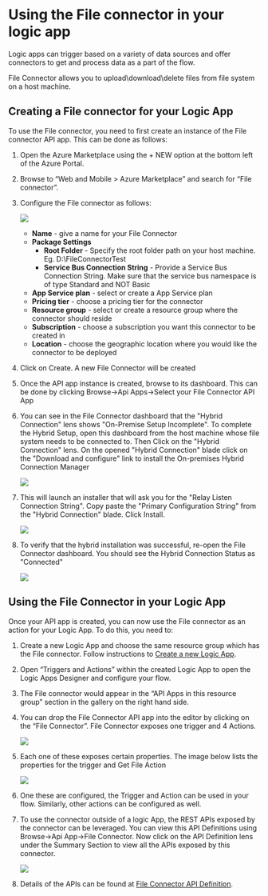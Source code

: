 <properties 
	pageTitle="File Connector"
	description="Get started with File Connector"
	authors="anuragdalmia" 
	manager="dwrede" 
	editor="" 
	services="app-service\logic" 
	documentationCenter=""/>

<tags
	ms.service="app-service-logic"
	ms.workload="integration"
	ms.tgt_pltfrm="na"
	ms.devlang="na"
	ms.topic="article"
	ms.date="04/09/2015"
	ms.author="andalmia"/>

# Using the File connector in your logic app #

Logic apps can trigger based on a variety of data sources and offer connectors to get and process data as a part of the flow. 

File Connector allows you to upload\download\delete files from file system on a host machine.

## Creating a File connector for your Logic App ##
To use the File connector, you need to first create an instance of the File connector API app. This can be done as follows:

1.	Open the Azure Marketplace using the + NEW option at the bottom left of the Azure Portal.
2.	Browse to “Web and Mobile > Azure Marketplace” and search for “File connector”.
3.	Configure the File connector as follows:
 
	![][1]
 
	- **Name** - give a name for your File Connector
	- **Package Settings**
		- **Root Folder** - Specify the root folder path on your host machine. Eg. D:\FileConnectorTest
		- **Service Bus Connection String** - Provide a Service Bus Connection String. Make sure that the service bus namespace is of type Standard and NOT Basic
	- **App Service plan** - select or create a App Service plan
	- **Pricing tier** - choose a pricing tier for the connector
	- **Resource group** - select or create a resource group where the connector should reside
	- **Subscription** - choose a subscription you want this connector to be created in
	- **Location** - choose the geographic location where you would like the connector to be deployed

4. Click on Create. A new File Connector will be created
5. Once the API app instance is created, browse to its dashboard. This can be done by clicking Browse->Api Apps->Select your File Connector API App
6. You can see in the File Connector dashboard that the "Hybrid Connection" lens shows "On-Premise Setup Incomplete". To complete the Hybrid Setup, open this dashboard from the host machine whose file system needs to be connected to. Then Click on the "Hybrid Connection" lens. On the opened "Hybrid Connection" blade click on the "Download and configure" link to install the On-premises Hybrid Connection Manager

	![][2]

7. This will launch an installer that will ask you for the "Relay Listen Connection String". Copy paste the "Primary Configuration String" from the "Hybrid Connection" blade. Click Install.

	![][3]

8. To verify that the hybrid installation was successful, re-open the File Connector dashboard. You should see the Hybrid Connection Status as "Connected"

	![][4]

## Using the File Connector in your Logic App ##
Once your API app is created, you can now use the File connector as an action for your Logic App. To do this, you need to:

1.	Create a new Logic App and choose the same resource group which has the File connector. Follow instructions to [Create a new Logic App].  	
	
2.	Open “Triggers and Actions” within the created Logic App to open the Logic Apps Designer and configure your flow.  	
	
3.	The File connector would appear in the “API Apps in this resource group” section in the gallery on the right hand side.
 	
4.	You can drop the File Connector API app into the editor by clicking on the “File Connector”. File Connector exposes one trigger and 4 Actions.
 
	![][5]

6.	Each one of these exposes certain properties. The image below lists the properties for the trigger and Get File Action
 
	![][6]

7. One these are configured, the Trigger and Action can be used in your flow. Similarly, other actions can be configured as well.

8. To use the connector outside of a logic App, the REST APIs exposed by the connector can be leveraged. You can view this API Definitions using Browse->Api App->File Connector. Now click on the API Definition lens under the Summary Section to view all the APIs exposed by this connector.

	![][7]

9. Details of the APIs can be found at [File Connector API Definition].

<!-- Image reference -->
[1]: ./media/app-service-logic-connector-file/img1.PNG
[2]: ./media/app-service-logic-connector-file/img2.PNG
[3]: ./media/app-service-logic-connector-file/img3.PNG
[4]: ./media/app-service-logic-connector-file/img4.PNG
[5]: ./media/app-service-logic-connector-file/img5.PNG
[6]: ./media/app-service-logic-connector-file/img6.PNG
[7]: ./media/app-service-logic-connector-file/img7.PNG

<!-- Links -->
[Create a new Logic App]: app-service-logic-create-a-logic-app.md
[File Connector API Definition]: https://msdn.microsoft.com/en-US/library/dn936296.aspx 